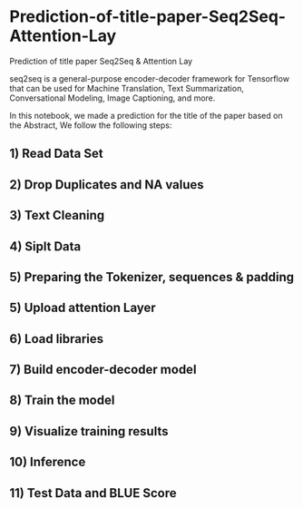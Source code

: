 # Prediction-of-title-paper-Seq2Seq-Attention-Lay
Prediction of title paper Seq2Seq &amp; Attention Lay

seq2seq is a general-purpose encoder-decoder framework for Tensorflow that can be used for Machine Translation, Text Summarization, Conversational Modeling, Image Captioning, and more.

In this notebook, we made a prediction for the title of the paper based on the Abstract, We follow the following steps:

## 1) Read Data Set
## 2) Drop Duplicates and NA values
## 3) Text Cleaning
## 4) Siplt Data 
## 5) Preparing the Tokenizer, sequences & padding
## 5) Upload attention Layer
## 6) Load libraries
## 7) Build encoder-decoder model
## 8) Train the model
## 9) Visualize training results
## 10) Inference
## 11) Test Data and BLUE Score
